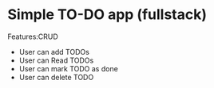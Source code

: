 # Simple TO-DO app (fullstack)

Features:CRUD
 - User can add TODOs
 - User can Read TODOs
 - User can mark TODO as done 
 - User can delete TODO 


 